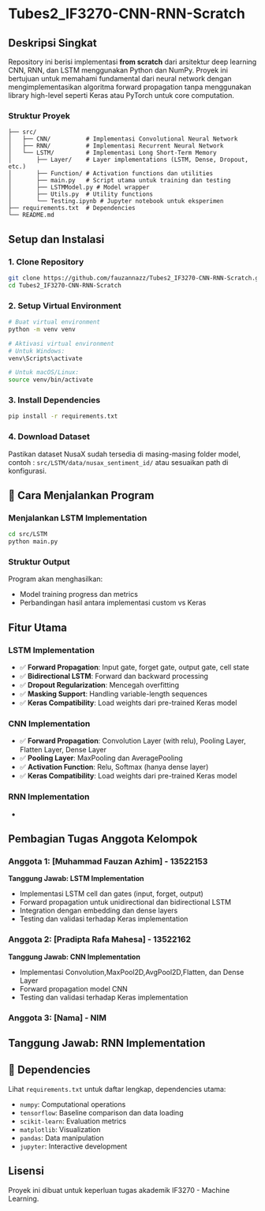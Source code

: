 # Tubes2_IF3270-CNN-RNN-Scratch

## Deskripsi Singkat

Repository ini berisi implementasi **from scratch** dari arsitektur deep learning CNN, RNN, dan LSTM menggunakan Python dan NumPy. Proyek ini bertujuan untuk memahami fundamental dari neural network dengan mengimplementasikan algoritma forward propagation tanpa menggunakan library high-level seperti Keras atau PyTorch untuk core computation.

### Struktur Proyek
```
├── src/
│   ├── CNN/          # Implementasi Convolutional Neural Network
│   ├── RNN/          # Implementasi Recurrent Neural Network  
│   └── LSTM/         # Implementasi Long Short-Term Memory
│       ├── Layer/    # Layer implementations (LSTM, Dense, Dropout, etc.)
│       ├── Function/ # Activation functions dan utilities
│       ├── main.py   # Script utama untuk training dan testing
│       ├── LSTMModel.py # Model wrapper
│       ├── Utils.py  # Utility functions
│       └── Testing.ipynb # Jupyter notebook untuk eksperimen
├── requirements.txt  # Dependencies
└── README.md
```

## Setup dan Instalasi

### 1. Clone Repository
```bash
git clone https://github.com/fauzannazz/Tubes2_IF3270-CNN-RNN-Scratch.git
cd Tubes2_IF3270-CNN-RNN-Scratch
```

### 2. Setup Virtual Environment
```bash
# Buat virtual environment
python -m venv venv

# Aktivasi virtual environment
# Untuk Windows:
venv\Scripts\activate

# Untuk macOS/Linux:
source venv/bin/activate
```

### 3. Install Dependencies
```bash
pip install -r requirements.txt
```

### 4. Download Dataset
Pastikan dataset NusaX sudah tersedia di masing-masing folder model, contoh : `src/LSTM/data/nusax_sentiment_id/` atau sesuaikan path di konfigurasi.

## 🔧 Cara Menjalankan Program

### Menjalankan LSTM Implementation
```bash
cd src/LSTM
python main.py
```

### Struktur Output
Program akan menghasilkan:
- Model training progress dan metrics
- Perbandingan hasil antara implementasi custom vs Keras

## Fitur Utama

### LSTM Implementation
- ✅ **Forward Propagation**: Input gate, forget gate, output gate, cell state
- ✅ **Bidirectional LSTM**: Forward dan backward processing
- ✅ **Dropout Regularization**: Mencegah overfitting
- ✅ **Masking Support**: Handling variable-length sequences
- ✅ **Keras Compatibility**: Load weights dari pre-trained Keras model

### CNN Implementation
- ✅ **Forward Propagation**: Convolution Layer (with relu), Pooling Layer, Flatten Layer, Dense Layer
- ✅ **Pooling Layer**: MaxPooling dan AveragePooling
- ✅ **Activation Function**: Relu, Softmax (hanya dense layer)
- ✅ **Keras Compatibility**: Load weights dari pre-trained Keras model

### RNN Implementation
- 

## Pembagian Tugas Anggota Kelompok

### Anggota 1: [Muhammad Fauzan Azhim] - 13522153
**Tanggung Jawab: LSTM Implementation**
- Implementasi LSTM cell dan gates (input, forget, output)
- Forward propagation untuk unidirectional dan bidirectional LSTM
- Integration dengan embedding dan dense layers
- Testing dan validasi terhadap Keras implementation

### Anggota 2: [Pradipta Rafa Mahesa] - 13522162  
**Tanggung Jawab: CNN Implementation**
- Implementasi Convolution,MaxPool2D,AvgPool2D,Flatten, dan Dense Layer
- Forward propagation model CNN
- Testing dan validasi terhadap Keras implementation

### Anggota 3: [Nama] - NIM
**Tanggung Jawab: RNN Implementation**
-

## 🔗 Dependencies

Lihat `requirements.txt` untuk daftar lengkap, dependencies utama:
- `numpy`: Computational operations
- `tensorflow`: Baseline comparison dan data loading
- `scikit-learn`: Evaluation metrics
- `matplotlib`: Visualization
- `pandas`: Data manipulation
- `jupyter`: Interactive development

## Lisensi

Proyek ini dibuat untuk keperluan tugas akademik IF3270 - Machine Learning.
